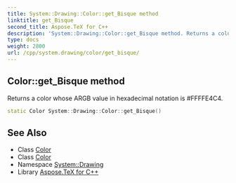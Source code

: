 ```yaml
---
title: System::Drawing::Color::get_Bisque method
linktitle: get_Bisque
second_title: Aspose.TeX for C++
description: 'System::Drawing::Color::get_Bisque method. Returns a color whose ARGB value in hexadecimal notation is #FFFFE4C4 in C++.'
type: docs
weight: 2800
url: /cpp/system.drawing/color/get_bisque/
---
```

## Color::get_Bisque method


Returns a color whose ARGB value in hexadecimal notation is #FFFFE4C4.

```cpp
static Color System::Drawing::Color::get_Bisque()
```

## See Also

* Class [Color](../)
* Class [Color](../)
* Namespace [System::Drawing](../../)
* Library [Aspose.TeX for C++](../../../)
